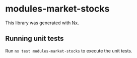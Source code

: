 # modules-market-stocks

This library was generated with [Nx](https://nx.dev).

## Running unit tests

Run `nx test modules-market-stocks` to execute the unit tests.
